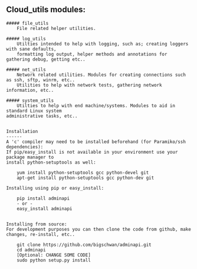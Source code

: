 
## Cloud_utils modules:

    ##### file_utils
        File related helper utilities.

    ##### log_utils
        Utilties intended to help with logging, such as; creating loggers with sane defaults,
        formatting log output, helper methods and annotations for gathering debug, getting etc..

    ##### net_utils
        Network related utilities. Modules for creating connections such as ssh, sftp, winrm, etc..
        Utilities to help with network tests, gathering network information, etc..

    ##### system_utils
        Utilties to help with end machine/systems. Modules to aid in standard Linux system
    administrative tasks, etc..


    Installation
    ------
    A 'c' compiler may need to be installed beforehand (for Paramiko/ssh dependencies):
    If pip/easy_install is not available in your environment use your package manager to
    install python-setuptools as well:

        yum install python-setuptools gcc python-devel git
        apt-get install python-setuptools gcc python-dev git

    Installing using pip or easy_install:

        pip install adminapi
        - or -
        easy_install adminapi


    Installing from source:
    For development purposes you can then clone the code from github, make changes, re-install, etc..

        git clone https://github.com/bigschwan/adminapi.git
        cd adminapi
        [Optional: CHANGE SOME CODE]
        sudo python setup.py install


